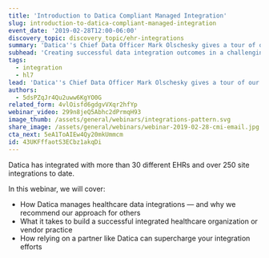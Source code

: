 ```yaml
---
title: 'Introduction to Datica Compliant Managed Integration'
slug: introduction-to-datica-compliant-managed-integration
event_date: '2019-02-28T12:00-06:00'
discovery_topic: discovery_topic/ehr-integrations
summary: 'Datica''s Chief Data Officer Mark Olschesky gives a tour of our healthcare integration solution, Datica Compliant Managed Integration, and explains some of our approaches to the challenging problems of data integration with EHRs and hospitals.'
subhead: 'Creating successful data integration outcomes in a challenging technology space'
tags:
  - integration
  - hl7
lead: 'Datica''s Chief Data Officer Mark Olschesky gives a tour of our healthcare integration solution, [Compliant Managed Integration (CMI)](https://datica.com/compliant-managed-integration/ "Read about Datica CMI"). Mark will present how the Datica CMI, and services, addresses the challenges of data integration with EHRs and hospitals.'
authors:
  - 5dsPZqJr4Qu2uww6KgYO0G
related_form: 4vlOisfd6gdgvVXqr2hfYp
webinar_video: 299n8jeQ5Abhc2dPrmqH93
image_thumb: /assets/general/webinars/integrations-pattern.svg
share_image: /assets/general/webinars/webinar-2019-02-28-cmi-email.jpg
cta_next: 5eA1ToAIEw4Qy20mkUmmcm
id: 43UKFffaotS3ECbz1akqDi
---
```

Datica has integrated with more than 30 different EHRs and over 250 site integrations to date. 

In this webinar, we will cover:

- How Datica manages healthcare data integrations — and why we recommend our approach for others
- What it takes to build a successful integrated healthcare organization or vendor practice
- How relying on a partner like Datica can supercharge your integration efforts


  